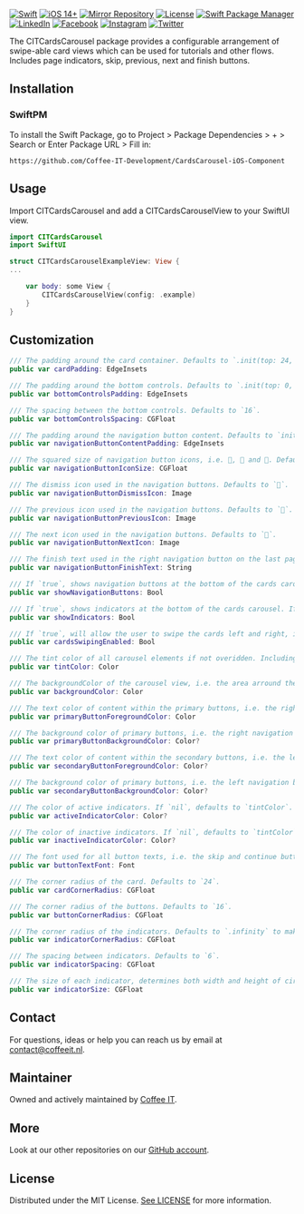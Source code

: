 <!--
[![Coffee IT - Aroma CITCardsCarousel iOS Component](https://coffeeit.nl/wp-content/uploads/2022/07/Aroma_Pincode_iOS.png)](https://coffeeit.nl/)
-->

[![Swift](https://img.shields.io/badge/Swift-5.6-red?style=flat-square)](https://img.shields.io/badge/Swift-5.6-red?style=flat-square)
[![iOS 14+](https://img.shields.io/badge/iOS-v14+-pink?style=flat-square)](https://img.shields.io/badge/iOS-v14+-pink?style=flat-square)
[![Mirror Repository](https://img.shields.io/badge/Mirror-Repository-pink?style=flat-square)](https://img.shields.io/badge/Mirror-Repository-pink?style=flat-square)
[![License](https://img.shields.io/badge/License-MIT-pink.svg?style=flat-square)](LICENSE.md)
[![Swift Package Manager](https://img.shields.io/badge/Swift_Package_Manager-Compatible-red?style=flat-square)](https://img.shields.io/badge/Swift_Package_Manager-Compatible-red?style=flat-square)
[![LinkedIn](https://img.shields.io/badge/LinkedIn-@CoffeeIT-blue.svg?style=flat-square)](https://linkedin.com/company/coffee-it)
[![Facebook](https://img.shields.io/badge/Facebook-CoffeeITNL-blue.svg?style=flat-square)](https://www.facebook.com/CoffeeITNL/)
[![Instagram](https://img.shields.io/badge/Instagram-CoffeeITNL-blue.svg?style=flat-square)](https://www.instagram.com/coffeeitnl/)
[![Twitter](https://img.shields.io/badge/Twitter-CoffeeITNL-blue.svg?style=flat-square)](https://twitter.com/coffeeitnl)

The CITCardsCarousel package provides a configurable arrangement of swipe-able card views which can be used for tutorials and other flows.
Includes page indicators, skip, previous, next and finish buttons.

## Installation

### SwiftPM

To install the Swift Package, go to Project > Package Dependencies > + > Search or Enter Package URL > Fill in:
```
https://github.com/Coffee-IT-Development/CardsCarousel-iOS-Component
```

## Usage

Import CITCardsCarousel and add a CITCardsCarouselView to your SwiftUI view.

```swift
import CITCardsCarousel
import SwiftUI

struct CITCardsCarouselExampleView: View {
...

    var body: some View {
        CITCardsCarouselView(config: .example)
    }
}
```

## Customization

```swift
/// The padding around the card container. Defaults to `.init(top: 24, leading: 24, bottom: 32, trailing: 24)`.
public var cardPadding: EdgeInsets

/// The padding around the bottom controls. Defaults to `.init(top: 0, leading: 24, bottom: 24, trailing: 24)`.
public var bottomControlsPadding: EdgeInsets

/// The spacing between the bottom controls. Defaults to `16`.
public var bottomControlsSpacing: CGFloat

/// The padding around the navigation button content. Defaults to `init(top: 16, leading: 16, bottom: 16, trailing: 16)`.
public var navigationButtonContentPadding: EdgeInsets

/// The squared size of navigation button icons, i.e. 􀆄, 􀄪 and 􀄫. Defaults to `20`.
public var navigationButtonIconSize: CGFloat

/// The dismiss icon used in the navigation buttons. Defaults to `􀆄`.
public var navigationButtonDismissIcon: Image

/// The previous icon used in the navigation buttons. Defaults to `􀄪`.
public var navigationButtonPreviousIcon: Image

/// The next icon used in the navigation buttons. Defaults to `􀄫`.
public var navigationButtonNextIcon: Image

/// The finish text used in the right navigation button on the last page. Defaults to `Let's start`.
public var navigationButtonFinishText: String

/// If `true`, shows navigation buttons at the bottom of the cards carousel. If `false`, hides the navigation buttons.
public var showNavigationButtons: Bool

/// If `true`, shows indicators at the bottom of the cards carousel. If `false`, hides the indicators.
public var showIndicators: Bool

/// If `true`, will allow the user to swipe the cards left and right, if `false`, prevents any swipe interaction.
public var cardsSwipingEnabled: Bool

/// The tint color of all carousel elements if not overidden. Including primary button background color, secondary button text color and indicator color.
public var tintColor: Color

/// The backgroundColor of the carousel view, i.e. the area arround the card.
public var backgroundColor: Color

/// The text color of content within the primary buttons, i.e. the right navigation button. Defaults to `.white`.
public var primaryButtonForegroundColor: Color

/// The background color of primary buttons, i.e. the right navigation button. Defaults to `tintColor`.
public var primaryButtonBackgroundColor: Color?

/// The text color of content within the secondary buttons, i.e. the left navigation button. If `nil`, defaults to `tintColor`.
public var secondaryButtonForegroundColor: Color?

/// The background color of primary buttons, i.e. the left navigation button. Defaults to `primaryButtonTextColor`, which defaults to `white`.
public var secondaryButtonBackgroundColor: Color?

/// The color of active indicators. If `nil`, defaults to `tintColor`.
public var activeIndicatorColor: Color?

/// The color of inactive indicators. If `nil`, defaults to `tintColor` with `0.5 opacity`.
public var inactiveIndicatorColor: Color?

/// The font used for all button texts, i.e. the skip and continue button below the center card.
public var buttonTextFont: Font

/// The corner radius of the card. Defaults to `24`.
public var cardCornerRadius: CGFloat

/// The corner radius of the buttons. Defaults to `16`.
public var buttonCornerRadius: CGFloat

/// The corner radius of the indicators. Defaults to `.infinity` to make them round.
public var indicatorCornerRadius: CGFloat

/// The spacing between indicators. Defaults to `6`.
public var indicatorSpacing: CGFloat

/// The size of each indicator, determines both width and height of circle. Defaults to `6`.
public var indicatorSize: CGFloat
```

## Contact

For questions, ideas or help you can reach us by email at contact@coffeeit.nl.

## Maintainer

Owned and actively maintained by [Coffee IT](https://coffeeit.nl/).

## More

Look at our other repositories on our [GitHub account](https://github.com/orgs/Coffee-IT-Development/repositories).

## License

Distributed under the MIT License. [See LICENSE](LICENSE.md) for more information.
